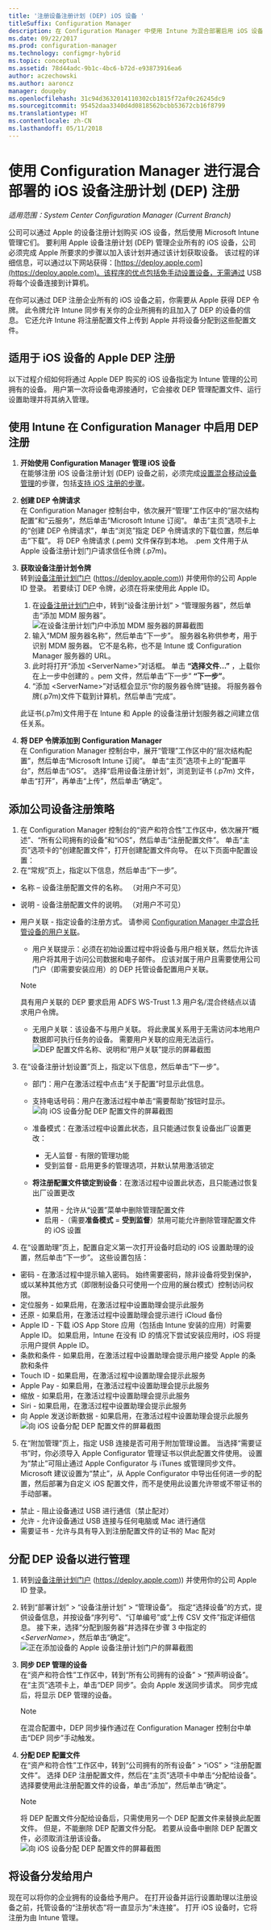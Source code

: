 ```yaml
---
title: '注册设备注册计划 (DEP) iOS 设备 '
titleSuffix: Configuration Manager
description: 在 Configuration Manager 中使用 Intune 为混合部署启用 iOS 设备注册计划 (DEP) 注册。
ms.date: 09/22/2017
ms.prod: configuration-manager
ms.technology: configmgr-hybrid
ms.topic: conceptual
ms.assetid: 78d44adc-9b1c-4bc6-b72d-e93873916ea6
author: aczechowski
ms.author: aaroncz
manager: dougeby
ms.openlocfilehash: 31c94d3632014110302cb1815f72af0c26245dc9
ms.sourcegitcommit: 95452daa3340d4d0818562bcbb53672cb16f8799
ms.translationtype: HT
ms.contentlocale: zh-CN
ms.lasthandoff: 05/11/2018
---
```

# <a name="ios-device-enrollment-program-dep-enrollment-for-hybrid-deployments-with-configuration-manager"></a>使用 Configuration Manager 进行混合部署的 iOS 设备注册计划 (DEP) 注册

*适用范围：System Center Configuration Manager (Current Branch)*

公司可以通过 Apple 的设备注册计划购买 iOS 设备，然后使用 Microsoft Intune 管理它们。 要利用 Apple 设备注册计划 (DEP) 管理企业所有的 iOS 设备，公司必须完成 Apple 所要求的步骤以加入该计划并通过该计划获取设备。 该过程的详细信息，可以通过以下网站获得：[https://deploy.apple.com](https://deploy.apple.com)。该程序的优点包括免手动设置设备，无需通过 USB 将每个设备连接到计算机。  

 在你可以通过 DEP 注册企业所有的 iOS 设备之前，你需要从 Apple 获得 DEP 令牌。 此令牌允许 Intune 同步有关你的企业所拥有的且加入了 DEP 的设备的信息。 它还允许 Intune 将注册配置文件上传到 Apple 并将设备分配到这些配置文件。  

## <a name="apple-dep-enrollment-for-ios-devices"></a>适用于 iOS 设备的 Apple DEP 注册  
 以下过程介绍如何将通过 Apple DEP 购买的 iOS 设备指定为 Intune 管理的公司拥有的设备。 用户第一次将设备电源接通时，它会接收 DEP 管理配置文件、运行设置助理并将其纳入管理。  

##  <a name="enable-dep-enrollment-in-configuration-manager-with-intune"></a>使用 Intune 在 Configuration Manager 中启用 DEP 注册  

1.  **开始使用 Configuration Manager 管理 iOS 设备**   
    在能够注册 iOS 设备注册计划 (DEP) 设备之前，必须完成[设置混合移动设备管理](../../mdm/deploy-use/setup-hybrid-mdm.md)的步骤，包括[支持 iOS 注册的步骤](../deploy-use/enroll-hybrid-ios-mac.md)。
2.  **创建 DEP 令牌请求**   
    在 Configuration Manager 控制台中，依次展开“管理”工作区中的“层次结构配置”和“云服务”，然后单击“Microsoft Intune 订阅”。 单击“主页”选项卡上的“创建 DEP 令牌请求”，单击“浏览”指定 DEP 令牌请求的下载位置，然后单击“下载”。 将 DEP 令牌请求 (.pem) 文件保存到本地。 .pem 文件用于从 Apple 设备注册计划门户请求信任令牌 (.p7m)。  
3.  **获取设备注册计划令牌**   
    转到[设备注册计划门户](https://deploy.apple.com) (https://deploy.apple.com)) 并使用你的公司 Apple ID 登录。 若要续订 DEP 令牌，必须在将来使用此 Apple ID。  
    1.  在[设备注册计划门户](https://deploy.apple.com)中，转到“设备注册计划” > “管理服务器”，然后单击“添加 MDM 服务器”。  
    ![在设备注册计划门户中添加 MDM 服务器的屏幕截图](../media/enrollment-program-token-add-server.png)
    2.  输入“MDM 服务器名称”，然后单击“下一步”。 服务器名称供参考，用于识别 MDM 服务器。 它不是名称，也不是 Intune 或 Configuration Manager 服务器的 URL。  
    3.  此时将打开“添加 <ServerName\>”对话框。 单击 **“选择文件...”** ，上载你在上一步中创建的 。pem 文件，然后单击“下一步” **“下一步”**。  
    4.  “添加 <ServerName\>”对话框会显示“你的服务器令牌”链接。 将服务器令牌(.p7m)文件下载到计算机，然后单击“完成”。  

     此证书(.p7m)文件用于在 Intune 和 Apple 的设备注册计划服务器之间建立信任关系。  
4.  **将 DEP 令牌添加到 Configuration Manager**   
    在 Configuration Manager 控制台中，展开“管理”工作区中的“层次结构配置”，然后单击“Microsoft Intune 订阅”。 单击“主页”选项卡上的“配置平台”，然后单击“iOS”。 选择“启用设备注册计划”，浏览到证书 (.p7m) 文件，单击“打开”，再单击“上传”，然后单击“确定”。  

## <a name="add-a-corporate-device-enrollment-policy"></a>添加公司设备注册策略  

1. 在 Configuration Manager 控制台的“资产和符合性”工作区中，依次展开“概述”、“所有公司拥有的设备”和“iOS”，然后单击“注册配置文件”。 单击“主页”选项卡的“创建配置文件”，打开创建配置文件向导。 在以下页面中配置设置：  
2. 在“常规”页上，指定以下信息，然后单击“下一步”。  
  -   名称 – 设备注册配置文件的名称。 （对用户不可见）  
  -   说明 - 设备注册配置文件的说明。 （对用户不可见）  
  -   用户关联 - 指定设备的注册方式。 请参阅 [Configuration Manager 中混合托管设备的用户关联](../../mdm/deploy-use/user-affinity-for-hybrid-managed-devices.md)。  

      -  用户关联提示：必须在初始设置过程中将设备与用户相关联，然后允许该用户将其用于访问公司数据和电子邮件。  应该对属于用户且需要使用公司门户（即需要安装应用）的 DEP 托管设备配置用户关联。  
      > [!NOTE]
      > 具有用户关联的 DEP 要求启用 ADFS WS-Trust 1.3 用户名/混合终结点以请求用户令牌。

      -   无用户关联：该设备不与用户关联。 将此隶属关系用于无需访问本地用户数据即可执行任务的设备。 需要用户关联的应用无法运行。  
    ![DEP 配置文件名称、说明和“用户关联”提示的屏幕截图](../media/dep-general.png)

3. 在“设备注册计划设置”页上，指定以下信息，然后单击“下一步”。  
    -   部门：用户在激活过程中点击“关于配置”时显示此信息。  
    -   支持电话号码：用户在激活过程中单击“需要帮助”按钮时显示。
       ![向 iOS 设备分配 DEP 配置文件的屏幕截图](../media/dep-settings.png)

    - 准备模式：在激活过程中设置此状态，且只能通过恢复设备出厂设置更改：  
        -   无人监督 - 有限的管理功能  
        -   受到监督 - 启用更多的管理选项，并默认禁用激活锁定  
    - **将注册配置文件锁定到设备**：在激活过程中设置此状态，且只能通过恢复出厂设置更改  
      -   禁用 - 允许从“设置”菜单中删除管理配置文件  
      -   启用 -（需要**准备模式** = **受到监督**）禁用可能允许删除管理配置文件的 iOS 设置  

4.  在“设置助理”页上，配置自定义第一次打开设备时启动的 iOS 设置助理的设置，然后单击“下一步”。 这些设置包括：  
  -   密码 - 在激活过程中提示输入密码。 始终需要密码，除非设备将受到保护，或以某种其他方式（即限制设备只可使用一个应用的展台模式）控制访问权限。  
  -   定位服务 - 如果启用，在激活过程中设置助理会提示此服务  
  -   还原 - 如果启用，在激活过程中设置助理会提示进行 iCloud 备份  
  -   Apple ID - 下载 iOS App Store 应用（包括由 Intune 安装的应用）时需要 Apple ID。 如果启用，Intune 在没有 ID 的情况下尝试安装应用时，iOS 将提示用户提供 Apple ID。  
  -   条款和条件 - 如果启用，在激活过程中设置助理会提示用户接受 Apple 的条款和条件  
  -   Touch ID - 如果启用，在激活过程中设置助理会提示此服务
  -   Apple Pay - 如果启用，在激活过程中设置助理会提示此服务
  -   缩放 - 如果启用，在激活过程中设置助理会提示此服务
  -   Siri - 如果启用，在激活过程中设置助理会提示此服务  
  -   向 Apple 发送诊断数据 - 如果启用，在激活过程中设置助理会提示此服务  
    ![向 iOS 设备分配 DEP 配置文件的屏幕截图](../media/dep-setup-assistant.png)
5.  在“附加管理”页上，指定 USB 连接是否可用于附加管理设置。 当选择“需要证书”时，你必须导入 Apple Configurator 管理证书以供此配置文件使用。  设置为“禁止”可阻止通过 Apple Configurator 与 iTunes 或管理同步文件。 Microsoft 建议设置为“禁止”，从 Apple Configurator 中导出任何进一步的配置，然后部署为自定义 iOS 配置文件，而不是使用此设置允许带或不带证书的手动部署。  

  -   禁止 - 阻止设备通过 USB 进行通信（禁止配对）  
  -   允许 - 允许设备通过 USB 连接与任何电脑或 Mac 进行通信  
  -   需要证书 - 允许与具有导入到注册配置文件的证书的 Mac 配对  

## <a name="assign-dep-devices-for-management"></a>分配 DEP 设备以进行管理

1. 转到[设备注册计划门户](https://deploy.apple.com) (https://deploy.apple.com)) 并使用你的公司 Apple ID 登录。
2. 转到“部署计划” > “设备注册计划” > “管理设备”。 指定“选择设备”的方式，提供设备信息，并按设备“序列号”、“订单编号”或“上传 CSV 文件”指定详细信息。 接下来，选择“分配到服务器”并选择在步骤 3 中指定的 <*ServerName*>，然后单击“确定”。  
![正在添加设备的 Apple 设备注册计划门户的屏幕截图](../media/enrollment-program-token-specify-serial.png)

3.  **同步 DEP 管理的设备**   
    在“资产和符合性”工作区中，转到“所有公司拥有的设备” > “预声明设备”。 在“主页”选项卡上，单击“DEP 同步”。会向 Apple 发送同步请求。 同步完成后，将显示 DEP 管理的设备。

    > [!NOTE]
    > 在混合配置中，DEP 同步操作通过在 Configuration Manager 控制台中单击“DEP 同步”手动触发。

4.  **分配 DEP 配置文件**<br>在“资产和符合性”工作区中，转到“公司拥有的所有设备” > “iOS” > “注册配置文件”。 选择 DEP 注册配置文件，然后在“主页”选项卡中单击“分配给设备”。 选择要使用此注册配置文件的设备，单击“添加”，然后单击“确定”。

    > [!NOTE]
    > 将 DEP 配置文件分配给设备后，只需使用另一个 DEP 配置文件来替换此配置文件。 但是，不能删除 DEP 配置文件分配。 若要从设备中删除 DEP 配置文件，必须取消注册该设备。  
     ![向 iOS 设备分配 DEP 配置文件的屏幕截图](../media/dep-assign-profile.png)

## <a name="distribute-devices-to-users"></a>将设备分发给用户
现在可以将你的企业拥有的设备给予用户。 在打开设备并运行设置助理以注册设备之前，托管设备的“注册状态”将一直显示为“未连接”。 打开 iOS 设备时，它将注册为由 Intune 管理。

